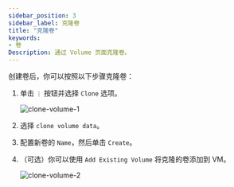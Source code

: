 ```yaml
---
sidebar_position: 3
sidebar_label: 克隆卷
title: "克隆卷"
keywords:
- 卷
Description: 通过 Volume 页面克隆卷。
---
```


创建卷后，你可以按照以下步骤克隆卷：

1. 单击 `⋮` 按钮并选择 `Clone` 选项。

   ![clone-volume-1](/img/v1.1/volume/clone-volume-1.png)

1. 选择 `clone volume data`。
1. 配置新卷的 `Name`，然后单击 `Create`。
1. （可选）你可以使用 `Add Existing Volume` 将克隆的卷添加到 VM。

   ![clone-volume-2](/img/v1.1/volume/clone-volume-2.png)
